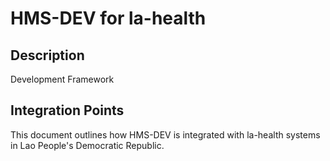 # HMS-DEV for la-health

## Description

Development Framework

## Integration Points

This document outlines how HMS-DEV is integrated with la-health systems in Lao People's Democratic Republic.
